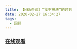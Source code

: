```yaml
---
title: 【NBA杂谈】“我不被洗”的时刻
date: 2020-02-27 16:34:27
tags:
  - 回顾
---
```


### <a href="https://www.weibo.com/tv/v/Iw6yKsZID?fid=1034:4476513479753765" target="_blank">在线观看</a>